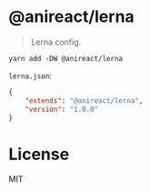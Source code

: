 # @anireact/lerna

> Lerna config.

```
yarn add -DW @anireact/lerna
```

`lerna.json`:

```json
{
    "extends": "@anireact/lerna",
    "version": "1.0.0"
}
```

# License

MIT
